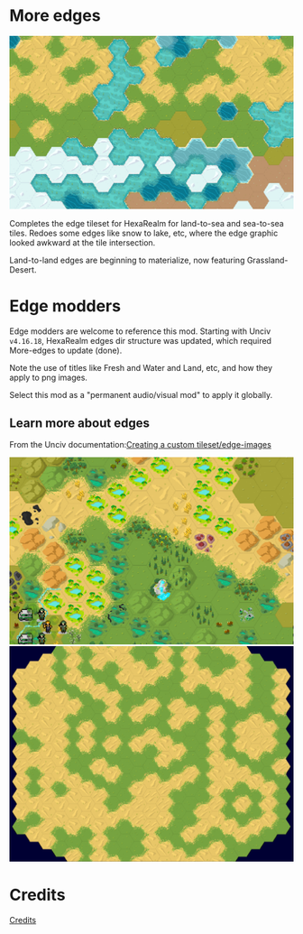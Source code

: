 # More edges

![](https://raw.githubusercontent.com/hackedpassword/Unciv-Assets/refs/heads/main/Images/More%20Edges/more-edges_4.16.18.png)

Completes the edge tileset for HexaRealm for land-to-sea and sea-to-sea tiles. Redoes some edges like snow to lake, etc, where the edge graphic looked awkward at the tile intersection.

Land-to-land edges are beginning to materialize, now featuring Grassland-Desert.

# Edge modders

Edge modders are welcome to reference this mod. Starting with Unciv `v4.16.18`, HexaRealm edges dir structure was updated, which required More-edges to update (done).

Note the use of titles like Fresh and Water and Land, etc, and how they apply to png images.

Select this mod as a "permanent audio/visual mod" to apply it globally.

## Learn more about edges

From the Unciv documentation:[Creating a custom tileset/edge-images](https://yairm210.github.io/Unciv/Modders/Creating-a-custom-tileset/#edge-images)


![](https://github.com/hackedpassword/Unciv-Assets/blob/main/Images/More%20Edges/grassland-desert_demo.png)
![](https://github.com/hackedpassword/Unciv-Assets/blob/main/Images/More%20Edges/grassland-desert_demo2.png)

# Credits

[Credits](Credits.md)
